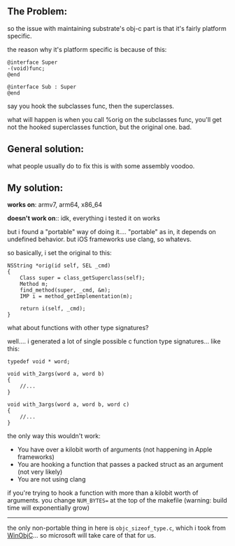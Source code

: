 ## The Problem:

so the issue with maintaining substrate's obj-c part is that it's fairly platform specific.

the reason why it's platform specific is because of this:

```objc
@interface Super
-(void)func;
@end

@interface Sub : Super
@end
```

say you hook the subclasses func, then the superclasses.

what will happen is when you call %orig on the subclasses func, you'll get not the hooked superclasses function, but the original one. bad.

## General solution:

what people usually do to fix this is with some assembly voodoo.

## My solution:

**works on**: armv7, arm64, x86_64

**doesn't work on**:: idk, everything i tested it on works

but i found a "portable" way of doing it.... "portable" as in, it depends on undefined behavior. but iOS frameworks use clang, so whatevs.

so basically, i set the original to this:

```objc
NSString *orig(id self, SEL _cmd)
{
    Class super = class_getSuperclass(self);
    Method m;
    find_method(super, _cmd, &m);
    IMP i = method_getImplementation(m);

    return i(self, _cmd);
}
```


what about functions with other type signatures?

well.... i generated a lot of single possible c function type signatures... like this:

```objc
typedef void * word;

void with_2args(word a, word b)
{
    //...
}

void with_3args(word a, word b, word c)
{
    //...
}
```

the only way this wouldn't work:

* You have over a kilobit worth of arguments (not happening in Apple frameworks)
* You are hooking a function that passes a packed struct as an argument (not very likely)
* You are not using clang

if you're trying to hook a function with more than a kilobit worth of arguments. you change ```NUM_BYTES=``` at the top of the makefile (warning: build time will exponentially grow)

______

the only non-portable thing in here is ```objc_sizeof_type.c```, which i took from [WinObjC](https://github.com/microsoft/WinObjC)... so microsoft will take care of that for us.
